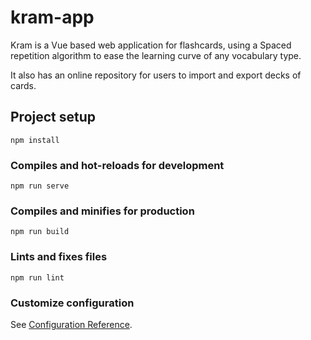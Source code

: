 # kram-app

Kram is a Vue based web application for flashcards, using a Spaced repetition algorithm to ease the learning curve of any vocabulary type.

It also has an online repository for users to import and export decks of cards.

## Project setup
```
npm install
```

### Compiles and hot-reloads for development
```
npm run serve
```

### Compiles and minifies for production
```
npm run build
```

### Lints and fixes files
```
npm run lint
```

### Customize configuration
See [Configuration Reference](https://cli.vuejs.org/config/).
